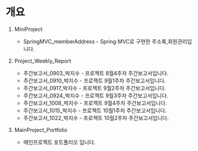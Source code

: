 # 개요 

01. MiniProject
     + SpringMVC_memberAddress - Spring MVC로 구현한 주소록,회원관리입니다.
       
02. Project_Weekly_Report
     + 주간보고서_0903_박지수 - 프로젝트 8월4주차 주간보고서입니다.
     + 주간보고서_0910_박지수 - 프로젝트 9월1주차 주간보고서입니다.
     + 주간보고서_0917_박지수 - 프로젝트 9월2주차 주간보고서입니다.
     + 주간보고서_0924_박지수 - 프로젝트 9월3주차 주간보고서입니다.
     + 주간보고서_1008_박지수 - 프로젝트 9월4주차 주간보고서입니다.
     + 주간보고서_1015_박지수 - 프로젝트 10월1주차 주간보고서입니다.
     + 주간보고서_1022_박지수 - 프로젝트 10월2주차 주간보고서입니다.
       
03. MainProject_Portfolio
     + 메인프로젝트 포트폴리오 입니다.
